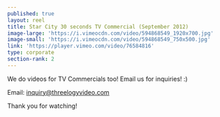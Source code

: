 ```yaml
---
published: true
layout: reel
title: Star City 30 seconds TV Commercial (September 2012)
image-large: 'https://i.vimeocdn.com/video/594868549_1920x700.jpg'
image-small: 'https://i.vimeocdn.com/video/594868549_750x500.jpg'
link: 'https://player.vimeo.com/video/76584816'
type: corporate
section-rank: 2
---
```

We do videos for TV Commercials too! Email us for inquiries! :)

Email: inquiry@threelogyvideo.com

Thank you for watching!

